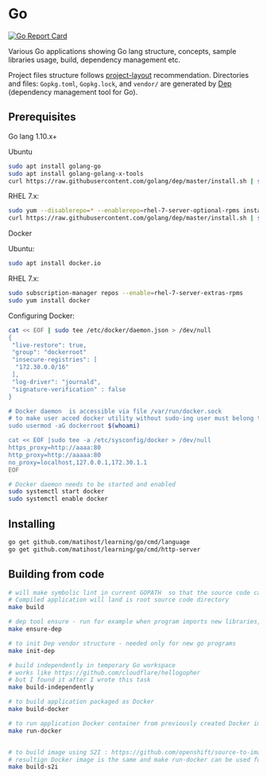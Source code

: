 # Go

[![Go Report Card](https://goreportcard.com/badge/github.com/matihost/learning)](https://goreportcard.com/report/github.com/matihost/learning)

Various Go applications showing Go lang structure, concepts, sample libraries usage, build, dependency management etc.

Project files structure follows [project-layout](https://github.com/golang-standards/project-layout) recommendation.
Directories and files:  `Gopkg.toml`, `Gopkg.lock`, and `vendor/` are generated by [Dep](https://golang.github.io/dep/) (dependency management tool for Go).

## Prerequisites

Go lang 1.10.x+

Ubuntu

```bash
sudo apt install golang-go
sudo apt install golang-golang-x-tools
curl https://raw.githubusercontent.com/golang/dep/master/install.sh | sh
```

RHEL 7.x:

```bash
sudo yum --disablerepo=* --enablerepo=rhel-7-server-optional-rpms install golang
curl https://raw.githubusercontent.com/golang/dep/master/install.sh | sh
```

Docker

Ubuntu:

```bash
sudo apt install docker.io
```

RHEL 7.x:

```bash
sudo subscription-manager repos --enable=rhel-7-server-extras-rpms
sudo yum install docker
```

Configuring Docker:

```bash
cat << EOF | sudo tee /etc/docker/daemon.json > /dev/null
{
 "live-restore": true,
 "group": "dockerroot"
 "insecure-registries": [
  "172.30.0.0/16"
 ],
 "log-driver": "journald",
 "signature-verification" : false
}

# Docker daemon  is accessible via file /var/run/docker.sock
# to make user acced docker utility without sudo-ing user must belong to "group" from /etc/docker/daemon.json
sudo usermod -aG dockerroot $(whoami)

cat << EOF |sudo tee -a /etc/sysconfig/docker > /dev/null
https_proxy=http://aaaa:80
http_proxy=http://aaaaa:80
no_proxy=localhost,127.0.0.1,172.30.1.1
EOF

# Docker daemon needs to be started and enabled
sudo systemctl start docker
sudo systemctl enable docker
```

## Installing

```bash
go get github.com/matihost/learning/go/cmd/language
go get github.com/matihost/learning/go/cmd/http-server
```

## Building from code

```bash
# will make symbolic lint in current GOPATH  so that the source code can be cloned into whatever localization on disk
# Compiled application will land is root source code directory
make build

# dep tool ensure - run for example when program imports new libraries, or versions changes
make ensure-dep

# to init Dep vendor structure - needed only for new go programs
make init-dep

# build independently in temporary Go workspace
# works like https://github.com/cloudflare/hellogopher
# but I found it after I wrote this task
make build-independently

# to build application packaged as Docker
make build-docker

# to run application Docker container from previously created Docker image
make run-docker


# to build image using S2I : https://github.com/openshift/source-to-image approach
# resultign Docker image is the same and make run-docker can be used for running application
make build-s2i
```
